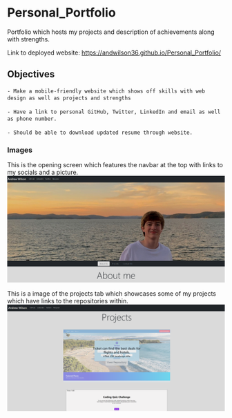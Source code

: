 # Personal_Portfolio
Portfolio which hosts my projects and description of achievements along with strengths.

Link to deployed website: https://andwilson36.github.io/Personal_Portfolio/

## Objectives 

```
- Make a mobile-friendly website which shows off skills with web design as well as projects and strengths

- Have a link to personal GitHub, Twitter, LinkedIn and email as well as phone number.

- Should be able to download updated resume through website.

```

### Images
This is the opening screen which features the navbar at the top with links to my socials and a picture.
![](./assets/images/opening.png)

This is a image of the projects tab which showcases some of my projects which have links to the repositories within.
![](./assets/images/projects.png)

